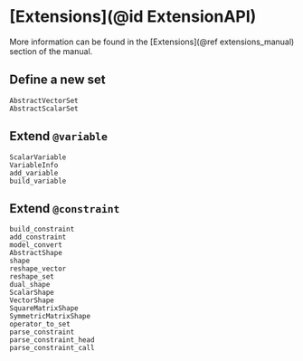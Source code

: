 # [Extensions](@id ExtensionAPI)

More information can be found in the [Extensions](@ref extensions_manual)
section of the manual.

## Define a new set

```@docs
AbstractVectorSet
AbstractScalarSet
```

## Extend `@variable`

```@docs
ScalarVariable
VariableInfo
add_variable
build_variable
```

## Extend `@constraint`

```@docs
build_constraint
add_constraint
model_convert
AbstractShape
shape
reshape_vector
reshape_set
dual_shape
ScalarShape
VectorShape
SquareMatrixShape
SymmetricMatrixShape
operator_to_set
parse_constraint
parse_constraint_head
parse_constraint_call
```
